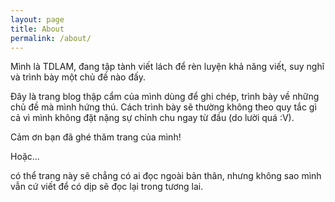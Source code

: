 ```yaml
---
layout: page
title: About
permalink: /about/
---
```


Mình là TDLAM, đang tập tành viết lách để rèn luyện khả năng viết, suy nghĩ và trình bày một chủ đề nào đấy.

Đây là trang blog thập cẩm của mình dùng để ghi chép, trình bày về những chủ đề mà mình hứng thú. Cách trình bày sẽ thường không theo quy tắc gì cả vì mình không đặt nặng sự chỉnh chu ngay từ đầu (do lười quá :V).

Cảm ơn bạn đã ghé thăm trang của mình!

Hoặc...

có thể trang này sẽ chẳng có ai đọc ngoài bản thân, nhưng không sao mình vẫn cứ viết để có dịp sẽ đọc lại trong tương lai.